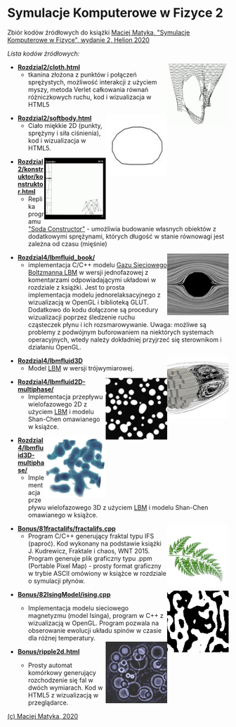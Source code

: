﻿# Symulacje Komputerowe w Fizyce 2

Zbiór kodów źródłowych do książki
[Maciej Matyka, "Symulacje Komputerowe w Fizyce", wydanie 2, Helion 2020](https://helion.pl/ksiazki/symulacje-komputerowe-w-fizyce-wydanie-ii-maciej-matyka,sykof2.htm#format/d)

*Lista kodów źródłowych:*

<img align="right" width="140" height="140" src="_IMG/cloth.jpg">

* [**Rozdzial2/cloth.html**](Rozdzial2/cloth.html)
  * tkanina złożona z punktów i połączeń sprężystych, możliwość
interakcji z użyciem myszy, metoda Verlet całkowania równań różniczkowych
ruchu, kod i wizualizacja w HTML5

<img align="right" width="140" height="140" src="_IMG/softbody.jpg">

* [**Rozdzial2/softbody.html**](Rozdzial2/softbody.html)
  * Ciało miękkie 2D (punkty, sprężyny i siła ciśnienia), kod i wizualizacja w HTML5.

<img align="right" width="140" height="140" src="_IMG/konstruktor.jpg">
  
* [**Rozdzial2/konstruktor/konstruktor.html**](Rozdzial2/konstruktor/konstruktor.html)
  * Replika programu ["Soda Constructor"](https://en.wikipedia.org/wiki/Soda_Constructor) - umożliwia budowanie 
własnych obiektów z dodatkowymi sprężynami, których długość w stanie równowagi jest zależna od czasu (mięśnie)

<img align="right" width="140" height="140" src="_IMG/lbm.jpg">

* [**Rozdzial4/lbmfluid_book/**](Rozdzial4/lbmfluid_book/)
  * implementacja C/C++ modelu [Gazu Sieciowego Boltzmanna LBM](https://en.wikipedia.org/wiki/Lattice_Boltzmann_methods) w 
  wersji jednofazowej z komentarzami odpowiadającymi układowi w rozdziale z książki. Jest to prosta implementacja modelu
  jednorelaksacyjnego z wizualizacją w OpenGL i biblioteką GLUT. Dodatkowo do kodu dołączone są procedury wizualizacji
  poprzez śledzenie ruchu cząsteczek płynu i ich rozsmarowywanie. Uwaga: możliwe są problemy z podwójnym buforowaniem na niektórych
  systemach operacyjnych, wtedy należy dokładniej przyjrzeć się sterownikom i działaniu OpenGL.

<img align="right" width="140" height="140" src="_IMG/lbm3D.jpg">

* [**Rozdzial4/lbmfluid3D**](Rozdzial4/lbmfluid3D)
  * Model [LBM](https://en.wikipedia.org/wiki/Lattice_Boltzmann_methods) w wersji trójwymiarowej.
  
  
<img align="right" width="140" height="140" src="_IMG/lbmmulti.jpg">

* [**Rozdzial4/lbmfluid2D-multiphase/**](Rozdzial4/lbmfluid2D-multiphase/)
  * Implementacja przepływu wielofazowego 2D z użyciem [LBM](https://en.wikipedia.org/wiki/Lattice_Boltzmann_methods) i modelu Shan-Chen omawianego w
  książce.

<img align="right" width="140" height="140" src="_IMG/lbmmulti3D.jpg">

* [**Rozdzial4/lbmfluid3D-multiphase/**](Rozdzial4/lbmfluid3D-multiphase/)
  * Implementacja przepływu wielofazowego 3D z użyciem [LBM](https://en.wikipedia.org/wiki/Lattice_Boltzmann_methods) i modelu Shan-Chen omawianego w
  książce.
  
<img align="right" width="140" height="140" src="_IMG/fractal.jpg">

* [**Bonus/81fractalifs/fractalifs.cpp**](Bonus/81fractalifs/fractalifs.cpp)
  * Program C/C++ generujący fraktal typu IFS (paproć). Kod wykonany na podstawie książki J. Kudrewicz, Fraktale i chaos, WNT 2015.
  Program generuje plik graficzny typu .ppm (Portable Pixel Map) - prosty format graficzny w trybie ASCII omówiony w książce w rozdziale o symulacji płynów.

<img align="right" width="140" height="140" src="_IMG/Ising.jpg">

* [**Bonus/82IsingModel/ising.cpp**](Bonus/82IsingModel/ising.cpp)
  * Implementacja modelu sieciowego magnetyzmu (model Isinga), program w C++ z wizualizacją w OpenGL. Program pozwala na obserowanie 
  ewolucji układu spinów w czasie dla różnej temperatury.

  <img align="right" width="140" height="140" src="_IMG/ripples.jpg">

* [**Bonus/ripple2d.html**](Bonus/ripple2d.html)
  * Prosty automat komórkowy generujący rozchodzenie się fal w dwóch wymiarach. Kod w HTML5 z wizualizacją w przeglądarce.

[(c) Maciej Matyka, 2020](http://panoramix.ift.uni.wroc.pl/~maq/eng/)

